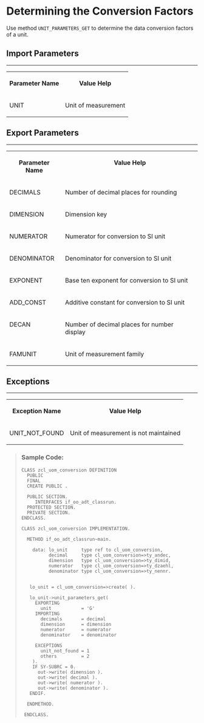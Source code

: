 <!-- loiob4f5ab1001f847c8a129d717ef5e9356 -->

# Determining the Conversion Factors

Use method `UNIT_PARAMETERS_GET` to determine the data conversion factors of a unit.



<a name="loiob4f5ab1001f847c8a129d717ef5e9356__section_nnt_k4m_rlb"/>

## Import Parameters

****


<table>
<tr>
<th valign="top">

Parameter Name

</th>
<th valign="top">

Value Help

</th>
</tr>
<tr>
<td valign="top">

UNIT

</td>
<td valign="top">

Unit of measurement

</td>
</tr>
</table>



<a name="loiob4f5ab1001f847c8a129d717ef5e9356__section_bjl_fpm_rlb"/>

## Export Parameters

****


<table>
<tr>
<th valign="top">

Parameter Name

</th>
<th valign="top">

Value Help

</th>
</tr>
<tr>
<td valign="top">

DECIMALS 

</td>
<td valign="top">

Number of decimal places for rounding

</td>
</tr>
<tr>
<td valign="top">

DIMENSION

</td>
<td valign="top">

Dimension key

</td>
</tr>
<tr>
<td valign="top">

NUMERATOR

</td>
<td valign="top">

Numerator for conversion to SI unit

</td>
</tr>
<tr>
<td valign="top">

DENOMINATOR

</td>
<td valign="top">

Denominator for conversion to SI unit

</td>
</tr>
<tr>
<td valign="top">

EXPONENT

</td>
<td valign="top">

Base ten exponent for conversion to SI unit

</td>
</tr>
<tr>
<td valign="top">

ADD\_CONST

</td>
<td valign="top">

Additive constant for conversion to SI unit

</td>
</tr>
<tr>
<td valign="top">

DECAN

</td>
<td valign="top">

Number of decimal places for number display

</td>
</tr>
<tr>
<td valign="top">

FAMUNIT

</td>
<td valign="top">

Unit of measurement family

</td>
</tr>
</table>



<a name="loiob4f5ab1001f847c8a129d717ef5e9356__section_zvl_cqm_rlb"/>

## Exceptions

****


<table>
<tr>
<th valign="top">

Exception Name

</th>
<th valign="top">

Value Help

</th>
</tr>
<tr>
<td valign="top">

UNIT\_NOT\_FOUND

</td>
<td valign="top">

Unit of measurement is not maintained

</td>
</tr>
</table>

> ### Sample Code:  
> ```abap
> CLASS zcl_uom_conversion DEFINITION
>   PUBLIC
>   FINAL
>   CREATE PUBLIC .
> 
>   PUBLIC SECTION.
>      INTERFACES if_oo_adt_classrun.
>   PROTECTED SECTION.
>   PRIVATE SECTION.
> ENDCLASS.
> 
> CLASS zcl_uom_conversion IMPLEMENTATION.
> 
>   METHOD if_oo_adt_classrun~main.
> 
>     data: lo_unit     type ref to cl_uom_conversion,
>           decimal     type cl_uom_conversion=>ty_andec,
>           dimension   type cl_uom_conversion=>ty_dimid,
>           numerator   type cl_uom_conversion=>ty_dzaehl,
>           denominator type cl_uom_conversion=>ty_nennr.
> 
> 
>    lo_unit = cl_uom_conversion=>create( ).
> 
>    lo_unit->unit_parameters_get(
>      EXPORTING
>        unit           = 'G'
>      IMPORTING
>        decimals       = decimal
>        dimension      = dimension
>        numerator      = numerator
>        denominator    = denominator
> 
>      EXCEPTIONS
>        unit_not_found = 1
>        others         = 2
>     ).
>     IF SY-SUBRC = 0.
>       out->write( dimension ).
>       out->write( decimal ).
>       out->write( numerator ).
>       out->write( denominator ).
>    ENDIF.
> 
>   ENDMETHOD.
> 
>  ENDCLASS.
> 
> ```

